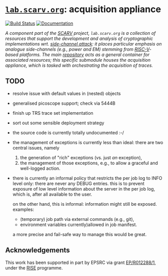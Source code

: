 # [`lab.scarv.org`](https://github.com/scarv/lab.scarv.org.git): acquisition appliance

<!--- -------------------------------------------------------------------- --->

[![Build Status](https://travis-ci.com/scarv/lab-acquire.svg)](https://travis-ci.com/scarv/lab-acquire)
[![Documentation](https://codedocs.xyz/scarv/lab-acquire.svg)](https://codedocs.xyz/scarv/lab-acquire)

<!--- -------------------------------------------------------------------- --->

*A component part of the
[SCARV](https://github.com/scarv)
project,
`lab.scarv.org` is a collection of resources that support the
development and analysis of cryptographic implementations wrt.
[side-channel attack](https://en.wikipedia.org/wiki/Side-channel_attack):
it places particular emphasis on analogue side-channels (e.g.,
power and EM) stemming from
[RISC-V](https://riscv.org)-based
platforms.
The main
[repository](https://github.com/scarv/lab.scarv.org)
acts as a general container for associated resources;
this specific submodule houses
the acquisition appliance, which is tasked with orchestrating the acquisition of traces.*

<!--- -------------------------------------------------------------------- --->

## TODO

- resolve issue with default values in (nested) objects
- generalised picoscope support; check via 5444B
- finish up TRS trace set implementation

- sort out some sensible deployment strategy
- the source code is currently totally undocumented :-/
- the management of exceptions is currently less than ideal: there
  are two central issues, namely

  1) the generation of "rich" exceptions (vs. just *an* exception),
  2) the management of those exceptions, e.g., to allow a graceful
     and well-logged action.

- there is currently an informal policy that restricts the per job 
  log to INFO level only: there are never any DEBUG entries.  this
  is to prevent exposure of low level information about the server
  in the per job log, which is, after all available to the user.
  
  on the other hand, this is informal: information might still be
  exposed.  examples:

  - (temporary) job path via external commands (e.g., git),
  - environment variables currently)allowed in job manifest.

  a more precise and fail-safe way to manage this would be great.

<!--- -------------------------------------------------------------------- --->

## Acknowledgements

This work has been supported in part by EPSRC via grant 
[EP/R012288/1](https://gow.epsrc.ukri.org/NGBOViewGrant.aspx?GrantRef=EP/R012288/1),
under the [RISE](http://www.ukrise.org) programme.

<!--- -------------------------------------------------------------------- --->
